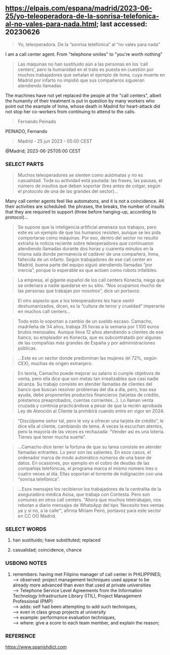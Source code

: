 ## https://elpais.com/espana/madrid/2023-06-25/yo-teleoperadora-de-la-sonrisa-telefonica-al-no-vales-para-nada.html; last accessed: 20230626

> Yo, teleoperadora. De la “sonrisa telefónica” al “no vales para nada”

I am a call center agent. From "telephone smiles" to "you're worth nothing" 

> Las máquinas no han sustituido aún a las personas en los ‘call centers’, pero la humanidad en el trato es puesta en cuestión por muchos trabajadores que señalan el ejemplo de Inma, cuya muerte en Madrid por infarto no impidió que sus compañeros siguieran atendiendo llamadas

The machines have not yet replaced the people at the "call centers", albeit the humanity of their treatment is put in question by many workers who point out the example of Inma, whose death in Madrid for heart-attack did not stop her co-workers from continuing to attend to the calls.

> Fernando Peinado

PEINADO, Fernando

> Madrid - 25 jun 2023 - 05:00 CEST

@Madrid; 2023-06-25T05:00 CEST

### SELECT PARTS

> Muchos teleoperadores se sienten como autómatas y no es casualidad. Toda su actividad está pautada: las frases, las pausas, el número de insultos que deben soportar (tres antes de colgar, según el protocolo de una de las grandes del sector)... 

Many call center agents feel like automatons, and it is not a coincidence. All their activities are scheduled: the phrases, the breaks, the number of insults that they are required to support (three before hanging-up, according to protocol)...


> Se supone que la inteligencia artificial amenaza sus trabajos, pero este es un ejemplo de que los humanos resisten, aunque se les pida comportarse como máquinas. Por eso, dentro del sector no resultó extraña la noticia reciente sobre teleoperadores que continuaron atendiendo llamadas durante dos horas y cuarenta minutos en la misma sala donde permanecía el cadáver de una compañera, Inma, fallecida de un infarto. Según trabajadores de ese call center en Madrid, buena parte del equipo siguió atendiendo llamadas “por inercia”, porque lo esperable es que actúen como robots infalibles.

> La empresa, el gigante español de los call centers Konecta, niega que se ordenara a nadie quedarse en su sitio. “Nos ocupamos mucho de las personas que trabajan por nosotros”, dice un portavoz.

> El otro aspecto que a los teleoperadores les hace sentir deshumanizados, dicen, es la “cultura de terror y crueldad” imperante en muchos call centers...

> Todo esto lo soportan a cambio de un sueldo escaso. Camacho, madrileña de 34 años, trabaja 35 horas a la semana por 1.100 euros brutos mensuales. Aunque lleva 12 años atendiendo a clientes de ese banco, su empleador es Konecta, que es subcontratado por algunas de las compañías más grandes de España y por administraciones públicas.


> ...Este es un sector donde predominan las mujeres (el 72%, según CEX), muchas de origen extranjero.


> En teoría, Camacho puede mejorar su salario si cumple objetivos de venta, pero ella dice que son metas tan irrealizables que casi nadie alcanza. Su trabajo consiste en atender llamadas de clientes del banco que buscan resolver problemas del día a día, pero, tras esa ayuda, debe proponerles productos financieros (tarjetas de crédito, préstamos preaprobados, cuentas corrientes...). Lo llaman venta cruzada y continúa practicándose a pesar de que la recién aprobada Ley de Atención al Cliente la prohibirá cuando entre en vigor en 2024.


> “Discúlpeme señor tal, pero le voy a ofrecer una tarjeta de crédito”, le dice ella al cliente, cambiando de tema. A veces la escuchan atentos, pero la mayoría de las veces es rechazada: “Vender así es una lotería. Tienes que tener mucha suerte”.


> ...Camacho dice tener la fortuna de que su tarea consiste en atender llamadas entrantes. Lo peor son las salientes. En esos casos, el ordenador marca de modo automático números de una base de datos. En ocasiones, por ejemplo en el cobro de deudas de las compañías telefónicas, el programa marca el mismo número tres o cuatro veces al día. Ellas soportan el torrente de indignación con una “sonrisa telefónica”.

> ...Esos mensajes los recibieron los trabajadores de la centralita de la aseguradora médica Asisa, que trabaja con Contesta. Pero son comunes en otros call centers. “Ahora que muchos teletrabajan, nos rebotan a diario mensajes de WhatsApp del tipo ‘Necesito tres ventas ya y si no, a la calle’”, afirma Miriam Peiró, portavoz para este sector en CC OO Madrid.


### SELECT WORDS

1) han sustituido; have substituted; replaced

2) casualidad; coincidence, chance


### USBONG NOTES

1) remembers: having met Filipino manager of call center in PHILIPPINES; <br/>
--> observed: project management techniques used appear to be already more advanced than even that used at private universities<br/>
--> Telephone Service Level Agreements from the Information Technology Infrastructure Library (ITIL), Project Management Professional (PMP)<br/>
--> adds: self had been attempting to add such techniques,<br/>
--> even in class group projects at university <br/>
--> example: performance evaluation techniques,<br/> 
--> where: give a score to each team member, and explain the reason;

### REFERENCE

https://www.spanishdict.com
